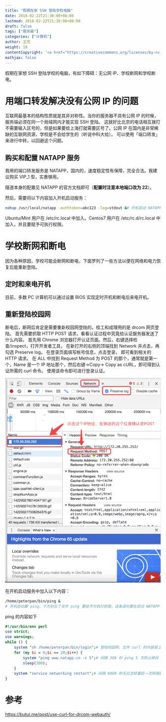 ```yaml
---
title: "假期在家 SSH 登陆学校电脑"
date: 2018-02-22T21:30:00+08:00
lastmod: 2018-02-22T21:30:00+08:00
draft: false
tags: ["服务器"]
categories: ["计算机"]
author: 王亮
weight: 10
contentCopyright: '<a href="https://creativecommons.org/licenses/by-nc-sa/4.0/deed.zh" rel="noopener" target="_blank">CC 4.0</a>'
mathjax: false
---
```


假期在家想 SSH 登陆学校的电脑，有如下障碍：无公网 IP、学校断网和学校断电。

# 用端口转发解决没有公网 IP 的问题

互联网最基本的结构性质就是其非对称性。当你的服务器不具有公网 IP 的时候，服务端必须在同一个局域网内才能实现 SSH 登陆。
这就好比北京的电话相互拨打不需要输入区号的，但是如果要给上海打就需要区号了。公网 IP 在国内是非常稀缺的互联网资源，学校是不会给学生的（听说中科大给）。
可以使用「端口转发」来进行中转，以回避这个问题。

## 购买和配置 NATAPP 服务

我用的端口转发服务是 NATAPP，国内的，速度稳定性有保障，完全合法。我建议购买 VIP_1 型，实惠够用。

隧道本身的配置见 NATAPP 的官方文档即可（**配置时注意本地端口改为 22**）。

然后，需要将以下内容加入开机启动服务：

```bash
nohup /usr/local/natapp -authtoken=abc123 -log=stdout &# 开机启动 NATAPP
```

Ubuntu/Mint 用户在 /etc/rc.local 中加入。Centos7 用户在 /etc/rc.d/rc.local 中加入，并且要赋予可执行权限。

# 学校断网和断电

因为各种原因，学校可能会断网和断电，下面罗列了一些方法以便在网络和电力恢复后能重新登陆。

## 定时和来电开机

目前，多数 PC 计算机可以通过设置 BIOS 实现定时开机和断电后来电开机。

## 重新登陆校园网

断电后，断网后肯定是需要重新校园网登陆的。桂工和成理用的是 drcom 网页登陆。
首先需要抓取 HTTP POST 请求，看看认证过程中究竟给认证服务器发送了什么内容。
首先用 Chrome 浏览器打开认证页面。然后，右键选择检查/inspect，打开开发者工具， 在新打开的右侧的顶端找到 Network 并点击，再勾选 Preserve log。
在登录页面填写帐号信息，点击登录， 即可看到相关的 HTTP 请求。
在 ALL 中找到 Request Method 为 POST 的那个，通常就是第一个，Name 是一个 IP 地址那个，然后右键->Copy-> Copy as cURL，即可得到认证所需的 curl 命令。
使用该命令即可进行登录认证。

![pic](/media/2018041101.png)

在开机启动服务中加入以下内容：

```bash
/home/peterpan/bin/ping &
# 开机启动脚 ping，千万别忘了文件 ping 要给予可执行权限，这条语句要在启动 NATAPP 那条之前
```
ping 的内容如下

```perl
#!/usr/bin/env perl
use strict;
use warnings;
while () {
    system "sh /home/peterpan/bin/login";# 登陆校园网，文件 curl 的内容是上面得到的 curl 命令
    for (my $i = 0;$i <= 20;$i++) {
        system "ping www.natapp.cn -c 5";# 间隔 300 秒 ping 5 次防止掉线
        sleep(300);
    }
    system "service networking restart";# 间隔 6000 秒无论怎样重启一次网络服务
}
```

# 参考

https://butui.me/post/use-curl-for-drcom-webauth/
